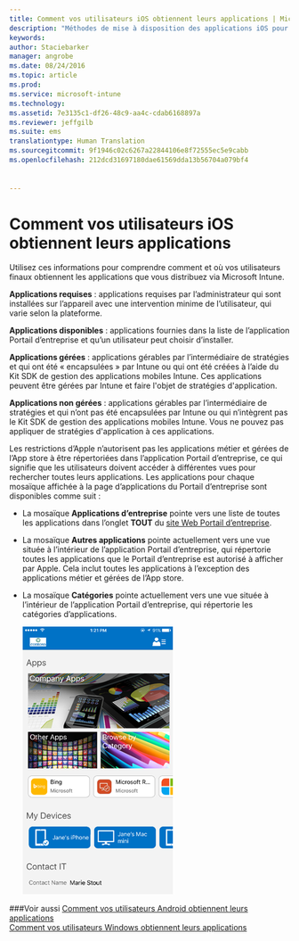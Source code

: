 ```yaml
---
title: Comment vos utilisateurs iOS obtiennent leurs applications | Microsoft Intune
description: "Méthodes de mise à disposition des applications iOS pour les utilisateurs finaux"
keywords: 
author: Staciebarker
manager: angrobe
ms.date: 08/24/2016
ms.topic: article
ms.prod: 
ms.service: microsoft-intune
ms.technology: 
ms.assetid: 7e3135c1-df26-48c9-aa4c-cdab6168897a
ms.reviewer: jeffgilb
ms.suite: ems
translationtype: Human Translation
ms.sourcegitcommit: 9f1946c02c6267a22844106e8f72555ec5e9cabb
ms.openlocfilehash: 212dcd31697180dae61569dda13b56704a079bf4


---
```



# Comment vos utilisateurs iOS obtiennent leurs applications

Utilisez ces informations pour comprendre comment et où vos utilisateurs finaux obtiennent les applications que vous distribuez via Microsoft Intune.

**Applications requises** : applications requises par l’administrateur qui sont installées sur l’appareil avec une intervention minime de l’utilisateur, qui varie selon la plateforme.

**Applications disponibles** : applications fournies dans la liste de l’application Portail d’entreprise et qu’un utilisateur peut choisir d’installer.

**Applications gérées** : applications gérables par l’intermédiaire de stratégies et qui ont été « encapsulées » par Intune ou qui ont été créées à l’aide du Kit SDK de gestion des applications mobiles Intune. Ces applications peuvent être gérées par Intune et faire l'objet de stratégies d'application.

**Applications non gérées** : applications gérables par l’intermédiaire de stratégies et qui n’ont pas été encapsulées par Intune ou qui n’intègrent pas le Kit SDK de gestion des applications mobiles Intune. Vous ne pouvez pas appliquer de stratégies d'application à ces applications.

Les restrictions d’Apple n’autorisent pas les applications métier et gérées de l’App store à être répertoriées dans l’application Portail d’entreprise, ce qui signifie que les utilisateurs doivent accéder à différentes vues pour rechercher toutes leurs applications. Les applications pour chaque mosaïque affichée à la page d’applications du Portail d’entreprise sont disponibles comme suit :

- La mosaïque **Applications d’entreprise** pointe vers une liste de toutes les applications dans l’onglet **TOUT** du [site Web Portail d’entreprise](http://portal.manage.microsoft.com).

- La mosaïque **Autres applications** pointe actuellement vers une vue située à l’intérieur de l’application Portail d’entreprise, qui répertorie toutes les applications que le Portail d’entreprise est autorisé à afficher par Apple. Cela inclut toutes les applications à l’exception des applications métier et gérées de l’App store.

- La mosaïque **Catégories** pointe actuellement vers une vue située à l’intérieur de l’application Portail d’entreprise, qui répertorie les catégories d’applications.

    ![ios-how-to-sync-device-with-intune](./media/ios-sync-comp-portal-apps.png)


###Voir aussi
[Comment vos utilisateurs Android obtiennent leurs applications](how-your-android-users-get-their-apps.md)</br>
[Comment vos utilisateurs Windows obtiennent leurs applications](how-your-windows-users-get-their-apps.md)



<!--HONumber=Aug16_HO4-->


